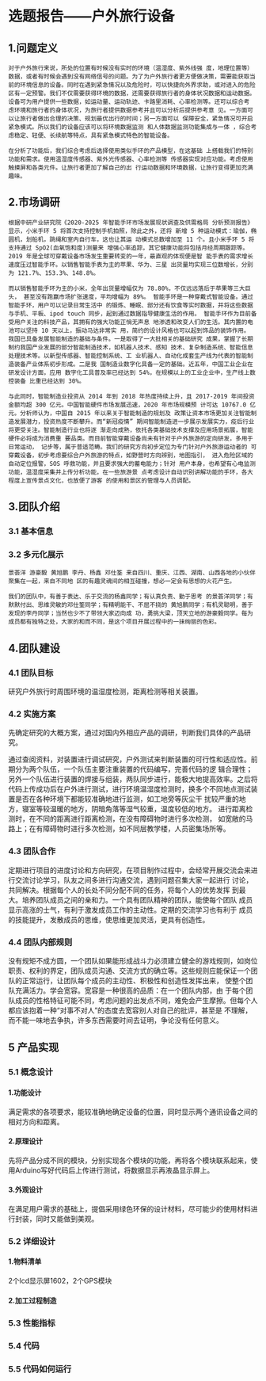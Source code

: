 # 选题报告——户外旅行设备 


## 1.问题定义 

    对于户外旅行来说，所处的位置有时候没有实时的环境（温湿度、紫外线强 度，地理位置等）数据，或者有时候会遇到没有网络信号的问题。为了为户外旅行者更方便做决策，需要能获取当前的环境信息的设备。同时在遇到紧急情况以及危险时，可以快捷向外界求助，或对进入的危险区有一定预警。我们不仅需要获得环境的数据，还需要获得旅行者的身体状况数据和运动数据。设备可为用户提供一些数据，如运动量、运动轨迹、卡路里消耗、心率检测等。还可以综合考 虑环境和旅行者的身体状况，为旅行者提供数据参考并且可以分析后提供参考意 见。一方面可以让旅行者做出合理的决策、规划最优出行的时间；另一方面可以 保障安全，紧急情况可开启紧急模式。所以我们的设备应该可以将环境数据监测 和人体数据监测功能集成与一体 ，综合考虑稳定、轻便、长续航等特点，具有紧急模式特色的智能设备。  
  
    在分析了功能后，我们综合考虑后选择使用类似手环的产品模型，在这基础 上搭载我们的特别功能和需求。使用温湿度传感器、紫外光传感器、心率检测等 传感器实现对应功能。考虑使用触摸屏和各类元件。让旅行者更加了解自己的出 行运动数据和环境数据，让旅行变得更加充满趣味。   
 
## 2.市场调研 

    根据中研产业研究院《2020-2025 年智能手环市场发展现状调查及供需格局 分析预测报告》显示，小米手环 5 将首次支持控制手机拍照，除此之外，还将 新增 5 种运动模式：瑜伽，椭圆机，划船机，跳绳和室内自行车，这也让其运 动模式总数增加至 11 个。且小米手环 5 将支持通过 SpO2(血氧饱和度)测量来 增强心率追踪，其它健康功能将包括月经周期跟踪等。 2019 年是全球可穿戴设备市场发生重要转变的一年，最直观的体现便是智 能手表的需求增长速度压过智能手环。以销售智能手表为主的苹果、华为、三星 出货量均实现三位数增长，分别为 121.7%、153.3%、148.8%。    
    
    而以销售智能手环为主的小米，全年出货量增幅仅为 78.80%，不仅远远落后于苹果等三大巨头， 甚至没有跑赢市场扩张速度，平均增幅为 89%。 智能手环是一种穿戴式智能设备。通过智能手环，用户可以记录日常生活中 的锻炼、睡眠、部分还有饮食等实时数据，并将这些数据与手机、平板、ipod touch 同步，起到通过数据指导健康生活的作用。 智能手环作为目前备受用户关注的科技产品，其拥有的强大功能正悄无声息 地渗透和改变人们的生活。其内置的电池可以坚持 10 天以上，振动马达非常实 用，简约的设计风格也可以起到饰品的装饰作用。 我国已具备发展智能制造的基础与条件。一是取得了一大批相关的基础研究 成果，掌握了长期制约我国产业发展的部分智能制造技术，如机器人技术、感知 技术、复杂制造系统、智能信息处理技术等。以新型传感器、智能控制系统、工 业机器人、自动化成套生产线为代表的智能制造装备产业体系初步形成。二是我 国制造业数字化具备一定的基础。近五年，中国工业企业在研发设计方面，应用 数字化工具普及率已经达到 54%，在规模以上的工业企业中，生产线上数控装备 比重已经达到 30%。  
    
    与此同时，智能制造业投资从 2014 年到 2018 年热度持续上升，且 2017-2019 年间投资金额均超 300 亿元。中国智能硬件市场发展迅速，2020 年市场规模预 计可达 10767.0 亿元。分析师认为，中国自 2015 年以来关于智能制造的规划及 政策让资本市场更加关注智能制造发展潜力，投资热度不断攀升。而“新冠疫情” 期间智能制造进一步展示发展实力，疫后行业将更受关注。智能制造行业也将逐 渐走向成熟，依托各类基础技术支撑及应用场景拓展，智能硬件必将成为消费重 要品类。而目前智能穿戴设备尚未有针对于户外旅游的定向研发，多用于日常运动， 记步等，属于普适范畴。我们的研究方向初步定位为专门针对户外旅游运动者的 可穿戴设备，初步考虑要综合户外旅游的特点，如野营时方向辨别，地图指引， 进入危险区域的自动定位报警，SOS 呼救功能，并且要求强大的蓄电能力；针对 用户本身，也希望有心电监测功能，温湿度采集并上传分析功能，在一些旅游景 点考虑设计自动识别讲解功能的手环，各大程度上宣传景点文化，也放便了游客 的使用和景区的管理与人员调配。    
    

## 3.团队介绍 

### 3.1 基本信息 

### 3.2 多元化展示 

    景荟洋 游豪毅 黄旭鹏 李丹、杨鑫 邓仕筌 来自四川、重庆、江西、湖南、山西各地的小伙伴聚集在一起，来自不同地 区的有趣灵魂间的相互碰撞，想必一定会有思想的火花产生。 
    
    我们的团队中，有善于表达、乐于交流的杨鑫同学；有认真负责、勤于思考 的景荟洋同学；有默默付出、思维灵敏的邓仕筌同学；有精明能干、不屈不挠的 黄旭鹏同学；有机灵聪明，善于发现的李丹同学；当然也少不了带领大家迈向成 功，勇挑大梁，顶天立地的游豪毅同学。每为成员都有独特之处，大家的和而不同，是这个项目开展过程中的一抹绚丽的色彩。

## 4.团队建设 

### 4.1 团队目标

   研究户外旅行时周围环境的温湿度检测，距离检测等相关装置。

### 4.2 实施方案 

   先确定研究的大概方案，通过对国内外相应产品的调研，判断我们具体的产品研究。
   
   通过查阅资料，对装置进行调试研究，户外测试来判断装置的可行性和适应性。前期分为两个队伍，一个队伍主要注重装置的代码编写，完善代码的逻 辑合理性；另外一个队伍进行装置的焊接与组装，两队同步进行，能极大地提高效率。之后将代码上传成功后在户外进行测试，进行环境温湿度检测时，换多个不同地点测试装置是否在各种环境下都能较准确地进行监测，如工地旁等灰尘干 扰较严重的地方，寝室等较温暖的地方，阴暗角落等湿气较重，温度较低的地方。 进行距离检测时，在不同的距离进行距离检测，在没有障碍物时进行多次检测， 如宽敞的马路上；在有障碍物时进行多次检测，如不同层教学楼，人员密集场所等。
   
### 4.3 团队合作

   定期进行项目的进度讨论和方向研究，在项目制作过程中，会经常开展交流会来进行交流讨论学习，队友之间多进行沟通交流，遇到问题召集大家一起进行 讨论，共同解决。根据每个人的长处不同分配不同的任务，将每个人的优势发挥 到最大。培养团队成员之间的亲和力。一个具有团队精神的团队，能使每个团队 成员显示高涨的士气，有利于激发成员工作的主动性。定期的交流学习也有利于 成员的技能提升，发散成员的思维，使思维更加灵活，更具有创造性。 

### 4.4 团队内部规则

   没有规矩不成方圆，一个团队如果能形成战斗力必须建立健全的游戏规则，如岗位职责、权利的界定，团队成员沟通、交流方式的确立等。这些规则应能保证一个团队的正常运行，让团队每个成员的主动性、积极性和创造性发挥出来， 使整个团队充满活力。学会宽容。宽容是一种很高的品质：在一个团队内部，由 于每个团队成员的性格特征可能不同，考虑问题的出发点不同，难免会产生摩擦。但每个人都应该抱着一种“对事不对人”的态度去宽容别人对自己的批评，甚至是 不理解，而不能一味地去争执，许多东西需要时间去证明，争论没有任何意义。

## 5 产品实现

### 5.1 概念设计

#### 1.功能设计
  满足需求的各项要求，能较准确地确定设备的位置，同时显示两个通讯设备之间的相对方向和距离。
#### 2.原理设计
  先将产品分成不同的模块，分别实现各个模块的功能，再将各个模块联系起来，使用Arduino写好代码后上传进行测试，将数据显示再液晶显示屏上。
#### 3.外观设计
  在满足用户需求的基础上，提倡采用绿色环保的设计材料，尽可能少的使用材料进行封装，同时又能做到美观。

### 5.2 详细设计

#### 1.物料清单
  2个lcd显示屏1602，2个GPS模块

#### 2.加工过程制造


### 5.3 性能指标

### 5.4 代码

### 5.5 代码如何运行




